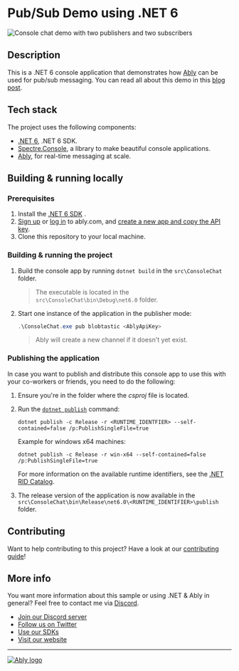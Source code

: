# Pub/Sub Demo using .NET 6

![Console chat demo with two publishers and two subscribers](media/console_chat.gif)

## Description

This is a .NET 6 console application that demonstrates how [Ably](https://ably.com) can be used for pub/sub messaging. You can read all about this demo in this [blog post](https://ably.com/blog/use-pub-sub-to-build-a-chat-app-with-csharp-net).

## Tech stack

The project uses the following components:

- [.NET 6](https://dotnet.microsoft.com/download/dotnet/6.0), .NET 6 SDK.
- [Spectre.Console](https://spectreconsole.net/), a library to make beautiful console applications.
- [Ably](https://ably.com/?utm_campaign=GLB-2203-pubsub-demo-dotnet&utm_content=repo-pubsub-demo-dotnet&utm_source=github&utm_medium=repo&src=GLB-2203-pubsub-demo-dotnet-github), for real-time messaging at scale.

## Building & running locally

### Prerequisites

1. Install the [.NET 6 SDK](https://dotnet.microsoft.com/download/dotnet/6.0) .
2. [Sign up](https://ably.com/signup?utm_campaign=GLB-2203-pubsub-demo-dotnet&utm_content=repo-pubsub-demo-dotnet&utm_source=github&utm_medium=repo&src=GLB-2203-pubsub-demo-dotnet-github) or [log in](https://ably.com/login?utm_campaign=GLB-2203-pubsub-demo-dotnet&utm_content=repo-pubsub-demo-dotnet&utm_source=github&utm_medium=repo&src=GLB-2203-pubsub-demo-dotnet-github) to ably.com, and [create a new app and copy the API key](https://faqs.ably.com/setting-up-and-managing-api-keys?utm_campaign=GLB-2203-pubsub-demo-dotnet&utm_content=repo-pubsub-demo-dotnet&utm_source=github&utm_medium=repo&src=GLB-2203-pubsub-demo-dotnet-github).
3. Clone this repository to your local machine.

### Building & running the project

1. Build the console app by running `dotnet build` in the `src\ConsoleChat` folder.
   > The executable is located in the `src\ConsoleChat\bin\Debug\net6.0` folder.
2. Start one instance of the application in the publisher mode:

    ```powershell
    .\ConsoleChat.exe pub blobtastic <AblyApiKey>
    ```

    > Ably will create a new channel if it doesn't yet exist.


### Publishing the application

In case you want to publish and distribute this console app to use this with your co-workers or friends, you need to do the following:

1. Ensure you're in the folder where the *csproj* file is located.
2. Run the [`dotnet publish`](https://docs.microsoft.com/en-us/dotnet/core/tools/dotnet-publish) command:

    ```shell
    dotnet publish -c Release -r <RUNTIME_IDENTFIER> --self-contained=false /p:PublishSingleFile=true
    ```

    Example for windows x64 machines:

    ```shell
    dotnet publish -c Release -r win-x64 --self-contained=false /p:PublishSingleFile=true
    ```

    For more information on the available runtime identifiers, see the [.NET RID Catalog](https://docs.microsoft.com/dotnet/core/rid-catalog).

3. The release version of the application is now available in the `src\ConsoleChat\bin\Release\net6.0\<RUNTIME_IDENTIFIER>\publish` folder.

## Contributing

Want to help contributing to this project? Have a look at our [contributing guide](CONTRIBUTING.md)!

## More info

You want more information about this sample or using .NET & Ably in general? Feel free to contact me via [Discord](https://go.ably.com/discord).

- [Join our Discord server](https://go.ably.com/discord)
- [Follow us on Twitter](https://twitter.com/ablyrealtime)
- [Use our SDKs](https://github.com/ably/)
- [Visit our website](https://ably.com?utm_campaign=GLB-2203-pubsub-demo-dotnet&utm_content=repo-pubsub-demo-dotnet&utm_source=github&utm_medium=repo&src=GLB-2203-pubsub-demo-dotnet-github)

---
[![Ably logo](https://static.ably.dev/badge-black.svg?pubsub-demo-dotnet)](https://ably.com?utm_campaign=GLB-2203-pubsub-demo-dotnet&utm_content=repo-pubsub-demo-dotnet&utm_source=github&utm_medium=repo&src=GLB-2203-pubsub-demo-dotnet-github)